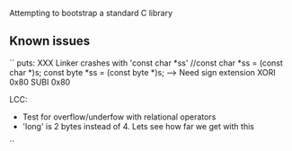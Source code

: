 Attempting to bootstrap a standard C library

Known issues
------------

``
puts:
  XXX Linker crashes with 'const char *ss'
  //const char *ss = (const char *)s;
  const byte *ss = (const byte *)s;
--> Need sign extension
        XORI 0x80
        SUBI 0x80

LCC:
- Test for overflow/underfow with relational operators
- 'long' is 2 bytes instead of 4. Lets see how far we get with this

``
